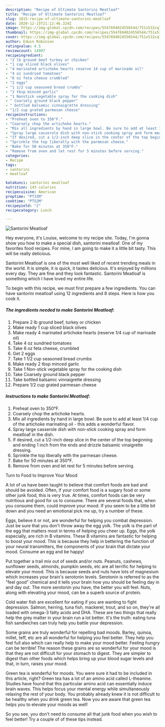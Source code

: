 ```yaml
---
description: "Recipe of Ultimate Santorini Meatloaf"
title: "Recipe of Ultimate Santorini Meatloaf"
slug: 1815-recipe-of-ultimate-santorini-meatloaf
date: 2020-12-15T21:12:46.324Z
image: https://img-global.cpcdn.com/recipes/5547694024556544/751x532cq70/santorini-meatloaf-recipe-main-photo.jpg
thumbnail: https://img-global.cpcdn.com/recipes/5547694024556544/751x532cq70/santorini-meatloaf-recipe-main-photo.jpg
cover: https://img-global.cpcdn.com/recipes/5547694024556544/751x532cq70/santorini-meatloaf-recipe-main-photo.jpg
author: Edwin Robinson
ratingvalue: 4.5
reviewcount: 14997
recipeingredient:
- "2 lb ground beef turkey or chicken"
- "1 cup sliced black olives"
- "4 marinated artichoke hearts reserve 14 cup of marinade oil"
- "4 oz sundried tomatoes"
- "6 oz feta cheese crumbled"
- "2 eggs"
- "1 1/2 cup seasoned bread crumbs"
- "2 tbsp minced garlic"
- "1 Nonstick vegetable spray for the cooking dish"
- " Coarsely ground black pepper"
- " bottled balsamic vinnaigrette dressing"
- "1/2 cup grated parmesan cheese"
recipeinstructions:
- "Preheat oven to 350°F."
- "Coarsely chop the artichoke hearts."
- "Mix all ingredients by hand in large bowl. Be sure to add at least 1/4 cup of the artichoke marinating oil - this adds a wonderful flavor."
- "Spray large casserole dish with non-stick cooking spray and form meatloaf in the dish."
- "If desired, cut a 1/2-inch deep slice in the center of the top beginning and ending 1 inch from the ends and drizzle balsamic vinaigrette dressing."
- "Sprinkle the top liberally with the parmesan cheese."
- "Bake for 50 minutes at 350°F."
- "Remove from oven and let rest for 5 minutes before serving."
categories:
- Recipe
tags:
- santorini
- meatloaf

katakunci: santorini meatloaf 
nutrition: 143 calories
recipecuisine: American
preptime: "PT33M"
cooktime: "PT52M"
recipeyield: "2"
recipecategory: Lunch

---
```



![Santorini Meatloaf](https://img-global.cpcdn.com/recipes/5547694024556544/751x532cq70/santorini-meatloaf-recipe-main-photo.jpg)

Hey everyone, it's Louise, welcome to my recipe site. Today, I'm gonna show you how to make a special dish, santorini meatloaf. One of my favorites food recipes. For mine, I am going to make it a little bit tasty. This will be really delicious.



Santorini Meatloaf is one of the most well liked of recent trending meals in the world. It is simple, it is quick, it tastes delicious. It's enjoyed by millions every day. They are fine and they look fantastic. Santorini Meatloaf is something which I have loved my entire life.


To begin with this recipe, we must first prepare a few ingredients. You can have santorini meatloaf using 12 ingredients and 8 steps. Here is how you cook it.

<!--inarticleads1-->

##### The ingredients needed to make Santorini Meatloaf:

1. Prepare 2 lb ground beef, turkey or chicken
1. Make ready 1 cup sliced black olives
1. Make ready 4 marinated artichoke hearts (reserve 1/4 cup of marinade oil)
1. Take 4 oz sundried tomatoes
1. Take 6 oz feta cheese, crumbled
1. Get 2 eggs
1. Take 1 1/2 cup seasoned bread crumbs
1. Make ready 2 tbsp minced garlic
1. Take 1 Non-stick vegetable spray for the cooking dish
1. Take  Coarsely ground black pepper
1. Take  bottled balsamic vinnaigrette dressing
1. Prepare 1/2 cup grated parmesan cheese




<!--inarticleads2-->

##### Instructions to make Santorini Meatloaf:

1. Preheat oven to 350°F.
1. Coarsely chop the artichoke hearts.
1. Mix all ingredients by hand in large bowl. Be sure to add at least 1/4 cup of the artichoke marinating oil - this adds a wonderful flavor.
1. Spray large casserole dish with non-stick cooking spray and form meatloaf in the dish.
1. If desired, cut a 1/2-inch deep slice in the center of the top beginning and ending 1 inch from the ends and drizzle balsamic vinaigrette dressing.
1. Sprinkle the top liberally with the parmesan cheese.
1. Bake for 50 minutes at 350°F.
1. Remove from oven and let rest for 5 minutes before serving.




Turn to Food to Improve Your Mood


A lot of us have been taught to believe that comfort foods are bad and should be avoided. Often, if your comfort food is a sugary food or some other junk food, this is very true. At times, comfort foods can be very nutritious and good for us to consume. There are several foods that, when you consume them, could improve your mood. If you seem to be a little bit down and you need an emotional pick me up, try a number of these.

Eggs, believe it or not, are wonderful for helping you combat depression. Just be sure that you don't throw away the egg yolk. The yolk is the part of the egg that matters most in terms of helping you cheer up. Eggs, the yolk especially, are rich in B vitamins. These B vitamins are fantastic for helping to boost your mood. This is because they help in bettering the function of your neural transmitters, the components of your brain that dictate your mood. Consume an egg and be happy!

Put together a trail mix out of seeds and/or nuts. Peanuts, cashews, sunflower seeds, almonds, pumpkin seeds, etc are all terrific for helping to elevate your mood. This is because seeds and nuts have lots of magnesium which increases your brain's serotonin levels. Serotonin is referred to as the "feel good" chemical and it tells your brain how you should be feeling day in and day out. The more serotonin you have, the better you will feel. Nuts, along with elevating your mood, can be a superb source of protein.

Cold water fish are excellent for eating if you are wanting to fight depression. Salmon, herring, tuna fish, mackerel, trout, and so on, they're all loaded with omega-3 fatty acids and DHA. These are two things that really help the grey matter in your brain run a lot better. It's the truth: eating tuna fish sandwiches can truly help you battle your depression. 

Some grains are truly wonderful for repelling bad moods. Barley, quinoa, millet, teff, etc are all wonderful for helping you feel better. They help you feel full also which can really help to make your mood better. Feeling hungry can be terrible! The reason these grains are so wonderful for your mood is that they are not difficult for your stomach to digest. They are simpler to digest than other foods which helps bring up your blood sugar levels and that, in turn, raises your mood.

Green tea is wonderful for moods. You were sure it had to be included in this article, right? Green tea has a lot of an amino acid called L-theanine. Studies have found that this particular amino acid can essentially induce brain waves. This helps focus your mental energy while simultaneously relaxing the rest of your body. You probably already knew it is not difficult to be healthy when you drink green tea. Now you are aware that green tea helps you to elevate your moods as well!

So you see, you don't need to consume all that junk food when you wish to feel better! Try  a  couple of  of  these  tips  instead.

